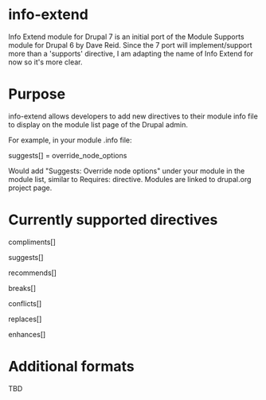 info-extend
===========

Info Extend module for Drupal 7 is an initial port of the Module Supports module for Drupal 6 by Dave Reid. 
Since the 7 port will implement/support more than a 'supports' directive, I am adapting the name of Info Extend for now so it's more clear.

Purpose
=======

info-extend allows developers to add new directives to their module info file to display on the module list page of the Drupal admin.

For example, in your module .info file:

suggests[] = override_node_options

Would add "Suggests: Override node options" under your module in the module list, similar to Requires: directive. Modules are linked to drupal.org project page.

Currently supported directives
==============================

compliments[]

suggests[]

recommends[]

breaks[]

conflicts[]

replaces[]

enhances[]

Additional formats
==================

TBD